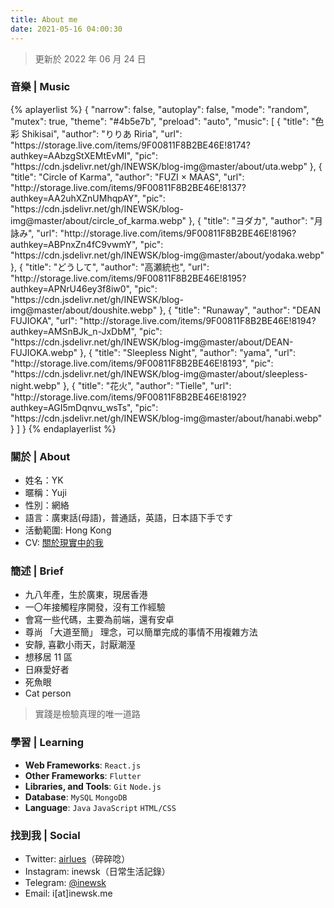 ```yaml
---
title: About me
date: 2021-05-16 04:00:30
---
```


> 更新於 2022 年 06 月 24 日

### 音樂 | Music

<div>
{% aplayerlist %}
{
    "narrow": false,
    "autoplay": false,
    "mode": "random",
    "mutex": true,
    "theme": "#4b5e7b",
    "preload": "auto",
    "music": [
        {
            "title": "色彩 Shikisai",
            "author": "りりあ Riria",
            "url": "https://storage.live.com/items/9F00811F8B2BE46E!8174?authkey=AAbzgStXEMtEvMI",
            "pic": "https://cdn.jsdelivr.net/gh/INEWSK/blog-img@master/about/uta.webp"
        },
        {
            "title": "Circle of Karma",
            "author": "FUZI × MAAS",
            "url": "http://storage.live.com/items/9F00811F8B2BE46E!8137?authkey=AA2uhXZnUMhqpAY",
            "pic": "https://cdn.jsdelivr.net/gh/INEWSK/blog-img@master/about/circle_of_karma.webp"
        },
        {
            "title": "ヨダカ",
            "author": "月詠み",
            "url": "http://storage.live.com/items/9F00811F8B2BE46E!8196?authkey=ABPnxZn4fC9vwmY",
            "pic": "https://cdn.jsdelivr.net/gh/INEWSK/blog-img@master/about/yodaka.webp"
        },
        {
            "title": "どうして",
            "author": "高瀬統也",
            "url": "http://storage.live.com/items/9F00811F8B2BE46E!8195?authkey=APNrU46ey3f8iw0",
            "pic": "https://cdn.jsdelivr.net/gh/INEWSK/blog-img@master/about/doushite.webp"
        },
        {
            "title": "Runaway",
            "author": "DEAN FUJIOKA",
            "url": "http://storage.live.com/items/9F00811F8B2BE46E!8194?authkey=AMSnBJk_n-JxDbM",
            "pic": "https://cdn.jsdelivr.net/gh/INEWSK/blog-img@master/about/DEAN-FUJIOKA.webp"
        },
        {
            "title": "Sleepless Night",
            "author": "yama",
            "url": "http://storage.live.com/items/9F00811F8B2BE46E!8193",
            "pic": "https://cdn.jsdelivr.net/gh/INEWSK/blog-img@master/about/sleepless-night.webp"
        },
        {
            "title": "花火",
            "author": "Tielle",
            "url": "http://storage.live.com/items/9F00811F8B2BE46E!8192?authkey=AGI5mDqnvu_wsTs",
            "pic": "https://cdn.jsdelivr.net/gh/INEWSK/blog-img@master/about/hanabi.webp"
        }
    ]
}
{% endaplayerlist %}
</div>

### 關於 | About

- 姓名：YK
- 暱稱：Yuji
- 性別：網絡
- 語言：廣東話(母語)，普通話，英語，日本語下手です
- 活動範圍: Hong Kong
- CV: [關於現實中的我](https://cv.inewsk.me)

### 簡述 | Brief

- 九八年產，生於廣東，現居香港
- 一〇年接觸程序開發，沒有工作經驗
- 會寫一些代碼，主要為前端，還有安卓
- 尊尚 「大道至簡」 理念，可以簡單完成的事情不用複雜方法
- 安靜, 喜歡小雨天，討厭潮溼
- 想移居 11 區
- 日麻愛好者
- 死魚眼
- Cat person

> 實踐是檢驗真理的唯一道路

### 學習 | Learning

- **Web Frameworks**: <code>React.js</code>
- **Other Frameworks**: <code>Flutter</code>
- **Libraries, and Tools**: <code>Git</code> <code>Node.js</code>
- **Database**: <code>MySQL</code> <code>MongoDB</code>
- **Language**: <code>Java</code> <code>JavaScript</code> <code>HTML/CSS</code>

### 找到我 | Social

- Twitter: [airlues](https://twitter.com/airlues)（碎碎唸）
- Instagram: inewsk（日常生活記錄）
- Telegram: [@inewsk](https://t.me/inewsk)
- Email: i[at]inewsk.me
